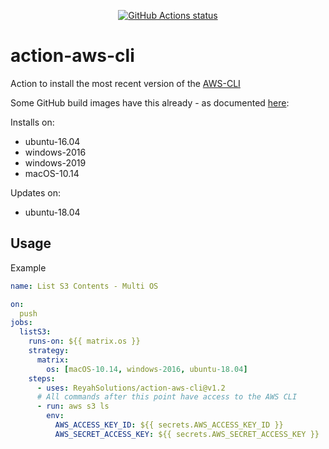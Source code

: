 <p align="center">
  <a href="https://github.com/chrislennon/action-aws-cli"><img alt="GitHub Actions status" src="https://github.com/chrislennon/action-aws-cli/workflows/master%20builds/badge.svg"></a>
</p>

# action-aws-cli

Action to install the most recent version of the [AWS-CLI](https://docs.aws.amazon.com/cli/latest/userguide/cli-chap-welcome.html)

Some GitHub build images have this already - as documented [here](https://help.github.com/en/articles/software-in-virtual-environments-for-github-actions):

Installs on:
- ubuntu-16.04
- windows-2016
- windows-2019
- macOS-10.14

Updates on:
- ubuntu-18.04

## Usage

Example
````yaml
name: List S3 Contents - Multi OS

on:
  push
jobs:
  listS3:
    runs-on: ${{ matrix.os }}
    strategy:
      matrix:
        os: [macOS-10.14, windows-2016, ubuntu-18.04]
    steps:
      - uses: ReyahSolutions/action-aws-cli@v1.2
      # All commands after this point have access to the AWS CLI
      - run: aws s3 ls
        env:
          AWS_ACCESS_KEY_ID: ${{ secrets.AWS_ACCESS_KEY_ID }}
          AWS_SECRET_ACCESS_KEY: ${{ secrets.AWS_SECRET_ACCESS_KEY }}
````
